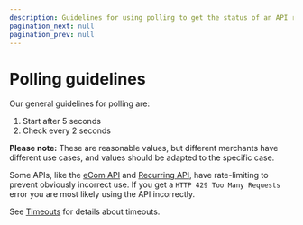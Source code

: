 ```yaml
---
description: Guidelines for using polling to get the status of an API request.
pagination_next: null
pagination_prev: null
---
```


# Polling guidelines

Our general guidelines for polling are:

1. Start after 5 seconds
2. Check every 2 seconds

**Please note:** These are reasonable values, but different merchants have
different use cases, and values should be adapted to the specific case.

Some APIs, like the
[eCom API](https://developer.vippsmobilepay.com/docs/APIs/ecom-api/vipps-ecom-api#rate-limiting)
and
[Recurring API](https://developer.vippsmobilepay.com/docs/APIs/recurring-api/recurring-api-guide#rate-limiting),
have rate-limiting to prevent obviously incorrect use.
If you get a `HTTP 429 Too Many Requests` error you are most likely using the API
incorrectly.

See [Timeouts](./timeouts.md) for details about timeouts.
